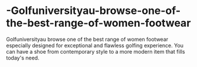 # -Golfuniversityau-browse-one-of-the-best-range-of-women-footwear
Golfuniversityau browse one of the best range of women footwear especially designed for exceptional and flawless golfing experience. You can have a shoe from contemporary style to a more modern item that fills today's need.
